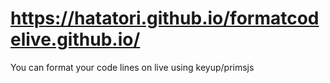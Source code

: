 # https://hatatori.github.io/formatcodelive.github.io/

You can format your code lines on live using keyup/primsjs 
